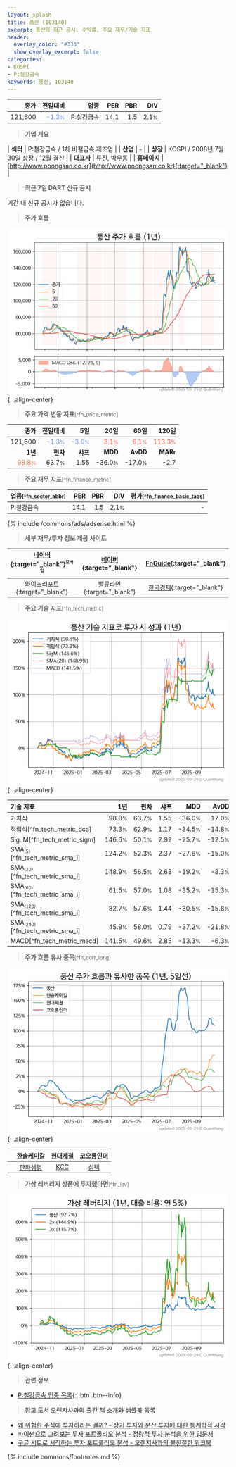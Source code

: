```yaml
---
layout: splash
title: 풍산 (103140)
excerpt: 풍산의 최근 공시, 수익률, 주요 재무/기술 지표
header:
  overlay_color: "#333"
  show_overlay_excerpt: false
categories:
- KOSPI
- P:철강금속
keywords: 풍산, 103140
---
```


| **종가** | **전일대비** | **업종** | **PER** | **PBR** | **DIV** |
| -------: | -----------: | -------: | ------: | ------: | ------: |
| 121,600 | <span style="color: cornflowerblue">-1.3<small>%</small></span> | P:철강금속 | 14.1 | 1.5 | 2.1<small>%</small> |

<!-- more -->


> **기업 개요**<a id="company"></a>

| <span style="white-space:nowrap;">**섹터**</span> | P:철강금속 / 1차 비철금속 제조업 |
| <span style="white-space:nowrap;">**산업**</span> | - |
| <span style="white-space:nowrap;">**상장**</span> | KOSPI / 2008년 7월 30일 상장 / 12월 결산 |
| <span style="white-space:nowrap;">**대표자**</span> | 류진, 박우동 |
| <span style="white-space:nowrap;">**홈페이지**</span> | [http://www.poongsan.co.kr](http://www.poongsan.co.kr){:target="_blank"} |


> **최근 7일 DART 신규 공시**<a id="dart"></a>

기간 내 신규 공시가 없습니다.


> **주가 흐름**<a id="price"></a>

![103140](/stock/images/103140.png){: .align-center}


> **주요 가격 변동 지표**<small>[^fn_price_metric]</small>

| **종가** | **전일대비** | **5일** | **20일** | **60일** | **120일** |
| -------: | -----------: | ------: | -------: | -------: | --------: |
| 121,600 | <span style="color: cornflowerblue">-1.3<small>%</small></span> | <span style="color: cornflowerblue">-3.0<small>%</small></span> | <span style="color: tomato">3.1<small>%</small></span> | <span style="color: tomato">6.1<small>%</small></span> | <span style="color: tomato">113.3<small>%</small></span> |
| **1년** | **편차** | **샤프** | **MDD** | **AvDD** | **MARr** |
| <span style="color: tomato">98.8<small>%</small></span> | 63.7<small>%</small> | 1.55 | -36.0<small>%</small> | -17.0<small>%</small> | -2.7 |


> **주요 재무 지표**<small>[^fn_finance_metric]</small>

| **업종**<small>[^fn_sector_abbr]</small> | **PER** | **PBR** | **DIV** | **평가**<small>[^fn_finance_basic_tags]</small> |
| :--------------------------------------- | ------: | ------: | ------: | ----------------------------------------------: |
| P:철강금속 | 14.1 | 1.5 | 2.1<small>%</small> | - |



{% include /commons/ads/adsense.html %}

> **세부 재무/투자 정보 제공 사이트**

| [네이버](https://m.stock.naver.com/domestic/stock/103140/finance/summary){:target="_blank"}<sup><small>모바일</small></sup> | [네이버](https://finance.naver.com/item/coinfo.naver?code=103140){:target="_blank"} | [FnGuide](https://comp.fnguide.com/SVO2/ASP/SVD_Invest.asp?gicode=A103140&MenuYn=Y){:target="_blank"} |
| :---: | :---: | :---: |
| [와이즈리포트](https://comp.wisereport.co.kr/company/c1040001.aspx?cmp_cd=103140){:target="_blank"} | [밸류라인](https://www.valueline.co.kr/finance/summary/103140){:target="_blank"} | [한국경제](https://markets.hankyung.com/stock/103140/financial-summary){:target="_blank"} |


> **주요 기술 지표**<small>[^fn_tech_metric]</small>


![103140](/stock/images/103140_tech.png){: .align-center}

| **기술 지표** | **1년** | **편차** | **샤프** | **MDD** | **AvDD** |
| :------------ | ------: | -----------: | -------: | ------: | -------: |
| 거치식 | 98.8<small>%</small> | 63.7<small>%</small> | 1.55 | -36.0<small>%</small> | -17.0<small>%</small> |
| 적립식[^fn_tech_metric_dca] | 73.3<small>%</small> | 62.9<small>%</small> | 1.17 | -34.5<small>%</small> | -14.8<small>%</small> |
| Sig. M[^fn_tech_metric_sigm] | 146.6<small>%</small> | 50.1<small>%</small> | 2.92 | -25.7<small>%</small> | -12.5<small>%</small> |
| SMA<small><sub>(5)</sub></small>[^fn_tech_metric_sma_i] | 124.2<small>%</small> | 52.3<small>%</small> | 2.37 | -27.6<small>%</small> | -15.0<small>%</small> |
| SMA<small><sub>(20)</sub></small>[^fn_tech_metric_sma_i] | 148.9<small>%</small> | 56.5<small>%</small> | 2.63 | -19.2<small>%</small> | -8.3<small>%</small> |
| SMA<small><sub>(60)</sub></small>[^fn_tech_metric_sma_i] | 61.5<small>%</small> | 57.0<small>%</small> | 1.08 | -35.2<small>%</small> | -15.3<small>%</small> |
| SMA<small><sub>(120)</sub></small>[^fn_tech_metric_sma_i] | 82.7<small>%</small> | 57.6<small>%</small> | 1.44 | -30.5<small>%</small> | -15.8<small>%</small> |
| SMA<small><sub>(240)</sub></small>[^fn_tech_metric_sma_i] | 45.9<small>%</small> | 58.0<small>%</small> | 0.79 | -37.2<small>%</small> | -21.8<small>%</small> |
| MACD[^fn_tech_metric_macd] | 141.5<small>%</small> | 49.6<small>%</small> | 2.85 | -13.3<small>%</small> | -6.3<small>%</small> |


> **주가 흐름 유사 종목**<a id="corr"></a><small>[^fn_corr_long]</small>

![103140](/stock/images/103140_corr.png){: .align-center}

|       | [한솔케미칼](/014680/) | [현대제철](/004020/) | [코오롱인더](/120110/) |
| :---: | :------------------------------------: | :------------------------------------: | :------------------------------------: |
|       | [한화생명](/088350/) | [KCC](/002380/) | [심텍](/222800/) |


> **가상 레버리지 상품에 투자했다면**<a id="2x"></a><small>[^fn_lev]</small>

![103140](/stock/images/103140_2x.png){: .align-center}


> **관련 정보**

- [P:철강금속 업종 목록](/stats/sector/kospi_업종_철강금속_종목/){: .btn .btn--info}

> **참고 도서** [오렌지사과의 출간 책 소개와 샘플북 목록](https://kongdori.tistory.com/691)

- [왜 위험한 주식에 투자하라는 걸까? - 장기 투자와 분산 투자에 대한 통계학적 시각](https://kongdori.tistory.com/421)
- [파이썬으로 그려보는 투자 포트폴리오 분석  - 정량적 투자 분석을 위한 입문서](https://kongdori.tistory.com/643)
- [구글 시트로 시작하는 투자 포트폴리오 분석 - 오렌지사과의 불친절한 워크북](https://kongdori.tistory.com/449)


{% include commons/footnotes.md %}
